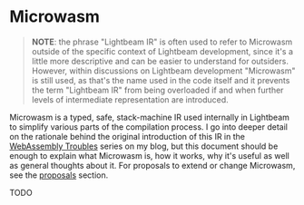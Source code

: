 # Microwasm

> **NOTE**: the phrase "Lightbeam IR" is often used to refer to Microwasm outside of the specific
> context of Lightbeam development, since it's a little more descriptive and can be easier to
> understand for outsiders. However, within discussions on Lightbeam development "Microwasm" is
> still used, as that's the name used in the code itself and it prevents the term "Lightbeam IR"
> from being overloaded if and when further levels of intermediate representation are introduced.

Microwasm is a typed, safe, stack-machine IR used internally in Lightbeam to simplify various parts
of the compilation process. I go into deeper detail on the rationale behind the original
introduction of this IR in the [WebAssembly Troubles][wasm-troubles] series on my blog, but this
document should be enough to explain what Microwasm is, how it works, why it's useful as well as
general thoughts about it. For proposals to extend or change Microwasm, see the
[proposals][proposals] section.

TODO

[proposals]: ../proposals/microwasm/
[wasm-troubles]: http://troubles.md/posts/wasm-is-not-a-stack-machine/
